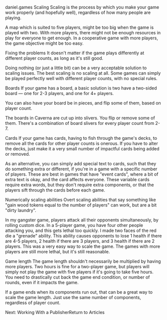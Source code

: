 daniel.games
Scaling
Scaling is the process by which you make your game work properly (and hopefully well), regardless of how many people are playing.

A map which is suited to five players, might be too big when the game is played with two. With more players, there might not be enough resources in play for everyone to get enough. In a cooperative game with more players, the game objective might be too easy.

Fixing the problems
It doesn't matter if the game plays differently at different player counts, as long as it's still good.

Doing nothing (or just a little bit) can be a very acceptable solution to scaling issues. The best scaling is no scaling at all. Some games can simply be played perfectly well with different player counts, with no special rules.

Boards
If your game has a board, a basic solution is two have a two-sided board — one for 2-3 players, and one for 4+ players.

You can also have your board be in pieces, and flip some of them, based on player count.

The boards in Caverna are cut up into slivers. You flip or remove some of them. There's a combination of board slivers for every player count from 2-7.

Cards
If your game has cards, having to fish through the game's decks, to remove all the cards for other player counts is onerous. If you have to alter the decks, just make it a very small number of impactful cards being added or removed.

As an alternative, you can simply add special text to cards, such that they do something extra or different, if you're in a game with a specific number of players. These are best in games that have "event cards", where a bit of extra text is okay, and the card affects everyone. These variable cards require extra words, but they don't require extra components, or that the players sift through the cards before each game.

Numerically scaling abilities
Overt scaling abilities that say something like "gain wood tokens equal to the number of players" can work, but are a bit "dirty laundry".

In my gangster game, players attack all their opponents simultaneously, by rolling custom dice. In a 5-player game, you have four other people attacking you, and this gets lethal too quickly. I made two faces of the red die a "grenade" ability. This ability causes opponents to lose 1 health if there are 4-5 players, 2 health if there are 3 players, and 3 health if there are 2 players. This was a very easy way to scale the game. The games with more players are still more lethal, but it's still reasonable.

Game length
The game length shouldn't necessarily be multiplied by having more players. Two hours is fine for a two-player game, but players will simply not play the game with five players if it's going to take five hours. You need to drastically cut back the game end condition, or number of rounds, even if it impacts the game.

If a game ends when its components run out, that can be a great way to scale the game length. Just use the same number of components, regardless of player count.

Next: Working With a PublisherReturn to Articles